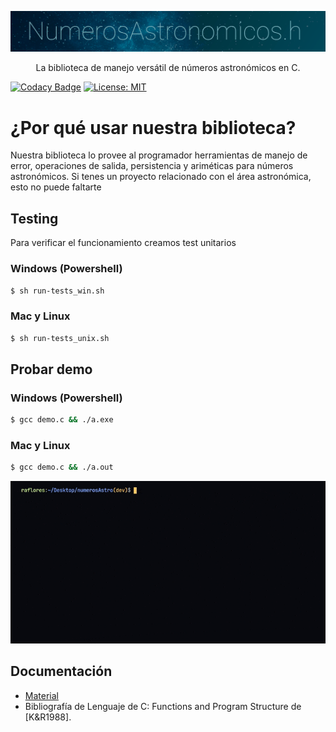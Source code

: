 <p align="center">
   <img src="https://github.com/ramirosacruz/numerosAstro/blob/resource/portada-git.png?raw=true" width="920" alt="Logo" />
</p>
  <p align="center">La biblioteca de manejo versátil de números astronómicos en C.</p>

[![Codacy Badge](https://app.codacy.com/project/badge/Grade/4a1eac1898ba4e5faab9ee4e001798bb)](https://www.codacy.com/gh/ramirosacruz/numerosAstro/dashboard?utm_source=github.com&utm_medium=referral&utm_content=ramirosacruz/numerosAstro&utm_campaign=Badge_Grade)
[![License: MIT](https://img.shields.io/badge/License-MIT-yellow.svg)](https://opensource.org/licenses/MIT)

# ¿Por qué usar nuestra biblioteca?

Nuestra biblioteca lo provee al programador herramientas de manejo de error, operaciones de salida, persistencia y ariméticas para números astronómicos. Si tenes un proyecto relacionado con el área astronómica, esto no puede faltarte

## Testing

Para verificar el funcionamiento creamos test unitarios

### Windows (Powershell)

```bash
$ sh run-tests_win.sh
```

### Mac y Linux

```bash
$ sh run-tests_unix.sh
```

## Probar demo

### Windows (Powershell)

```bash
$ gcc demo.c && ./a.exe
```

### Mac y Linux

```bash
$ gcc demo.c && ./a.out
```

<img src="https://github.com/ramirosacruz/numerosAstro/blob/resource/test.gif?raw=true">

## Documentación

- [Material](https://drive.google.com/file/d/1ROieFk5yjYR4HFBPBFCCWw8kOtCY3PIB/view?usp=sharing)
- Bibliografía de Lenguaje de C: Functions and Program Structure de [K&R1988].
